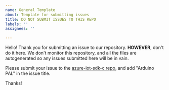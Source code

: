 ```yaml
---
name: General Template
about: Template for submitting issues
title: DO NOT SUBMIT ISSUES TO THIS REPO
labels: ''
assignees: ''

---
```


Hello! Thank you for submitting an issue to our repository. **HOWEVER**, don't do it here. We don't monitor this repository, and all the files are autogenerated so any issues submitted here will be in vain.

Please submit your issue to the [azure-iot-sdk-c repo](https://github.com/Azure/azure-iot-sdk-c), and add "Arduino PAL" in the issue title. 

Thanks!
